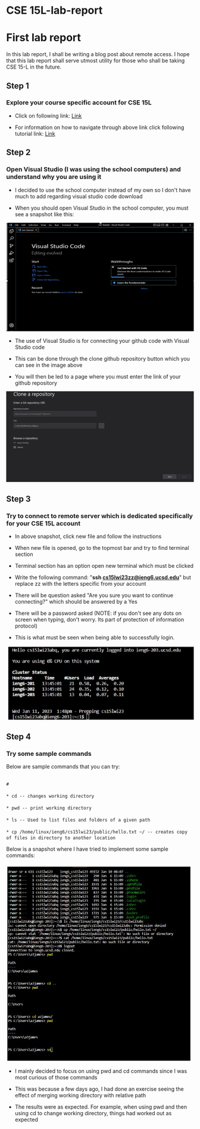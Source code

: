 # **CSE 15L-lab-report**

# First lab report

In this lab report, I shall be writing a 
blog post about remote access. I hope that
this lab report shall serve utmost utility
for those who shall be taking CSE 15-L in 
the future.

## Step 1
### Explore your course specific account for CSE 15L

* Click on following link: [Link](https://sdacs.ucsd.edu/~icc/index.php)

* For information on how to navigate through above link click following tutorial link: 
  [Link](https://docs.google.com/document/d/1hs7CyQeh-MdUfM9uv99i8tqfneos6Y8bDU0uhn1wqho/edit)
  
## Step 2
### Open Visual Studio (I was using the school computers) and understand why you are using it

* I decided to use the school computer instead of my own so I don't have much to add regarding visual studio code download

* When you should open Visual Studio in the school computer, you must see a snapshot like this:

![Image](VSCodeDownload.jpg)

* The use of Visual Studio is for connecting your github code with Visual Studio code

* This can be done through the clone github repository button which you can see in the image above

* You will then be led to a page where you must enter the link of your github repository

![Image](RepositoryPage.jpg)

## Step 3
### Try to connect to remote server which is dedicated specifically for your CSE 15L account

* In above snapshot, click new file and follow the instructions

* When new file is opened, go to the topmost bar and try to find terminal section

* Terminal section has an option open new terminal which must be clicked

* Write the following command: "**ssh cs15lwi23zz@ieng6.ucsd.edu**" but replace zz with the letters specific from your account

* There will be question asked "Are you sure you want to continue connecting?" which should be answered by a Yes

* There will be a password asked (NOTE: if you don't see any dots on screen when typing, don't worry. Its part of protection of information protocol)

* This is what must be seen when being able to successfully login.

![Image](RemoteServerAccess.jpg)
 
## Step 4
### Try some sample commands

Below are sample commands that you can try:

``` Sample commands to try in your VS code terminal

# 

* cd -- changes working directory

* pwd -- print working directory

* ls -- Used to list files and folders of a given path

* cp /home/linux/ieng6/cs15lwi23/public/hello.txt ~/ -- creates copy of files in directory to another location

``` 

Below is a snapshot where I have tried to implement some sample commands:

![Image](SampleCommands.jpg)

* I mainly decided to focus on using pwd and cd commands since I was most curious of those commands

* This was because a few days ago, I had done an exercise seeing the effect of merging working directory with relative path

* The results were as expected. For example, when using pwd and then using cd to change working directory, things had worked out as expected

